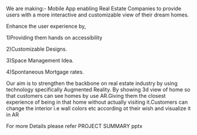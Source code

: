 We are making:-
Mobile App enabling Real Estate Companies to provide users with a more interactive and customizable view of their dream homes.

Enhance the user experience by,

1)Providing them hands on accessibility 
 
2)Customizable Designs.
 
3)Space Management Idea.
 
4)Spontaneous Mortgage rates.

Our aim is to strengthen the backbone on real estate industry by using technology specifically Augmented Reality.
By showing 3d view of home so that customers can see  homes by use AR.Giving them the closest experience of being in that home without actually visiting it.Customers can change the interior i.e wall colors etc according ot their wish and visualize it in AR

For more Details please refer PROJECT SUMMARY pptx
